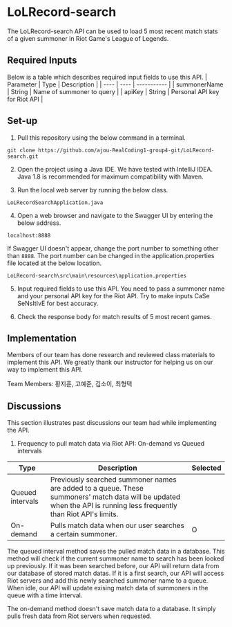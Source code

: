 # LoLRecord-search
The LoLRecord-search API can be used to load 5 most recent match stats of a given summoner in Riot Game's League of Legends.

## Required Inputs

Below is a table which describes required input fields to use this API.
| Parameter | Type | Description |
| ---- | ---- | ----------- |
| summonerName | String | Name of summoner to query |
| apiKey | String | Personal API key for Riot API |

## Set-up

1. Pull this repository using the below command in a terminal.
```
git clone https://github.com/ajou-RealCoding1-group4-git/LoLRecord-search.git
```

2. Open the project using a Java IDE. We have tested with IntelliJ IDEA. Java 1.8 is recommended for maximum compatibility with Maven.

3. Run the local web server by running the below class.
```
LoLRecordSearchApplication.java
```

4. Open a web browser and navigate to the Swagger UI by entering the below address.
```
localhost:8888
```
If Swagger UI doesn't appear, change the port number to something other than `8888`. The port number can be changed in the application.properties file located at the below location.
```
LoLRecord-search\src\main\resources\application.properties
```

5. Input required fields to use this API.
You need to pass a summoner name and your personal API key for the Riot API.
Try to make inputs CaSe SeNsItIvE for best accuracy.

6. Check the response body for match results of 5 most recent games.

## Implementation

Members of our team has done research and reviewed class materials to implement this API. We greatly thank our instructor for helping us on our way to implement this API.

Team Members: 황지훈, 고예준, 김소이, 최형택

## Discussions

This section illustrates past discussions our team had while implementing the API.

1. Frequency to pull match data via Riot API: On-demand vs Queued intervals

| Type | Description | Selected |
| ---- | ----------- | -------- |
| Queued intervals | Previously searched summoner names are added to a queue. These summoners' match data will be updated when the API is running less frequently than Riot API's limits. |   |
| On-demand | Pulls match data when our user searches a certain summoner. | O |


The queued interval method saves the pulled match data in a database. This method will check if the current summoner name to search has been looked up previously. If it was been searched before, our API will return data from our database of stored match datas. If it is a first search, our API will access Riot servers and add this newly searched summoner name to a queue. When idle, our API will update exising match data of summoners in the queue with a time interval.

The on-demand method doesn't save match data to a database. It simply pulls fresh data from Riot servers when requested.
